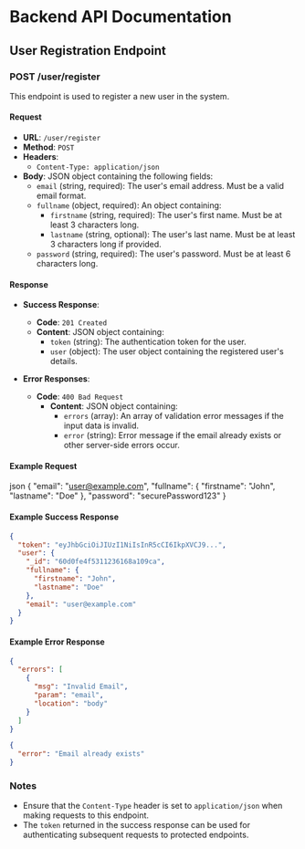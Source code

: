 # Backend API Documentation

## User Registration Endpoint

### POST /user/register

This endpoint is used to register a new user in the system.

#### Request

- **URL**: `/user/register`
- **Method**: `POST`
- **Headers**: 
  - `Content-Type: application/json`
- **Body**: JSON object containing the following fields:
  - `email` (string, required): The user's email address. Must be a valid email format.
  - `fullname` (object, required): An object containing:
    - `firstname` (string, required): The user's first name. Must be at least 3 characters long.
    - `lastname` (string, optional): The user's last name. Must be at least 3 characters long if provided.
  - `password` (string, required): The user's password. Must be at least 6 characters long.

#### Response

- **Success Response**:
  - **Code**: `201 Created`
  - **Content**: JSON object containing:
    - `token` (string): The authentication token for the user.
    - `user` (object): The user object containing the registered user's details.

- **Error Responses**:
  - **Code**: `400 Bad Request`
    - **Content**: JSON object containing:
      - `errors` (array): An array of validation error messages if the input data is invalid.
      - `error` (string): Error message if the email already exists or other server-side errors occur.

#### Example Request 

json
{
"email": "user@example.com",
"fullname": {
"firstname": "John",
"lastname": "Doe"
},
"password": "securePassword123"
}

#### Example Success Response

```json
{
  "token": "eyJhbGciOiJIUzI1NiIsInR5cCI6IkpXVCJ9...",
  "user": {
    "_id": "60d0fe4f5311236168a109ca",
    "fullname": {
      "firstname": "John",
      "lastname": "Doe"
    },
    "email": "user@example.com"
  }
}
```

#### Example Error Response

```json
{
  "errors": [
    {
      "msg": "Invalid Email",
      "param": "email",
      "location": "body"
    }
  ]
}
```

```json
{
  "error": "Email already exists"
}
```

### Notes

- Ensure that the `Content-Type` header is set to `application/json` when making requests to this endpoint.
- The `token` returned in the success response can be used for authenticating subsequent requests to protected endpoints.
